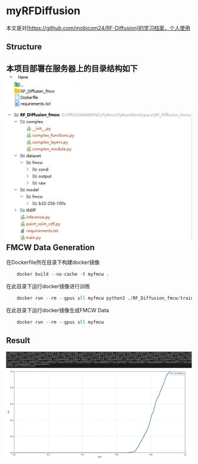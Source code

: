 **myRFDiffusion**
===================================
本文是对[https://github.com/mobicom24/RF-Diffusion]的学习档案，个人使用

**Structure**
-------------
本项目部署在服务器上的目录结构如下
![image](https://github.com/HIT-CY/myRFDiffusion/blob/master/img/structure1.png)
![image](https://github.com/HIT-CY/myRFDiffusion/blob/master/img/structure2.png)
**FMCW Data Generation**
-----------
在Dockerfile所在目录下构建docker镜像<br>
```python
    docker build --no-cache -t myfmcw .
```
在此目录下运行docker镜像进行训练<br>
```python
    docker run --rm --gpus all myfmcw python3 ./RF_Diffusion_fmcw/train.py --task_id 1
```
在此目录下运行docker镜像生成FMCW Data<br>
```python
    docker run --rm --gpus all myfmcw
```
**Result**
----------
![image](https://github.com/HIT-CY/myRFDiffusion/blob/master/img/result1.png)
![image](https://github.com/HIT-CY/myRFDiffusion/blob/master/img/result2.png)




